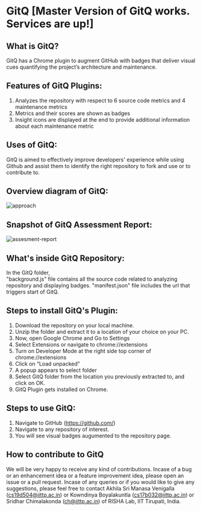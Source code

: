 # GitQ [Master Version of GitQ works. Services are up!]

## What is GitQ?
GitQ has a Chrome plugin to augment GitHub with badges that deliver visual cues quantifying the
project’s architecture and maintenance.

## Features of GitQ Plugins:
1. Analyzes the repository with respect to 6 source code metrics and 4 maintenance metrics
2. Metrics and their scores are shown as badges
3. Insight icons are displayed at the end to provide additional information about each maintenance metric

## Uses of GitQ:
GitQ is aimed to effectively improve developers' experience while using Github and assist them to identify the right repository to fork and use or to contribute to.

## Overview diagram of GitQ:
<img alt="approach" src="https://kowndinya2000.github.io/gitq-resources.github.io/GitQ-ICPC-architecture.png">


## Snapshot of GitQ Assessment Report:
<img alt="assesment-report" src="https://kowndinya2000.github.io/gitq-resources.github.io/assessment-report-short.png">

## What's inside GitQ Repository:
In the GitQ folder,   
"background.js" file contains all the source code related to analyzing repository and displaying badges.
"manifest.json" file includes the url that triggers start of GitQ.

## Steps to install GitQ's Plugin:
1. Download the repository on your local machine.  
2. Unzip the folder and extract it to a location of your choice on your PC.  
3. Now, open Google Chrome and Go to Settings  
4. Select Extensions or navigate to chrome://extensions  
5. Turn on Developer Mode at the right side top corner of chrome://extensions  
6. Click on “Load unpacked”  
7. A popup appears to select folder  
8. Select GitQ folder from the location you previously extracted to, and click on OK.  
9. GitQ Plugin gets installed on Chrome.  

## Steps to use GitQ:
1. Navigate to GitHub (https://github.com/)  
2. Navigate to any repository of interest.   
3. You will see visual badges augumented to the repository page.  


## How to contribute to GitQ
We will be very happy to receive any kind of contributions. Incase of a bug or an enhancement idea or a feature improvement idea, please open an issue or a pull request. Incase of any queries or if you would like to give any suggestions, please feel free to contact Akhila Sri Manasa Venigalla (cs19d504@iittp.ac.in) or Kowndinya Boyalakuntla (cs17b032@iittp.ac.in) or Sridhar Chimalakonda (ch@iittp.ac.in) of RISHA Lab, IIT Tirupati, India.
